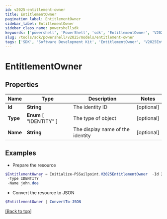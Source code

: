 ```yaml
---
id: v2025-entitlement-owner
title: EntitlementOwner
pagination_label: EntitlementOwner
sidebar_label: EntitlementOwner
sidebar_class_name: powershellsdk
keywords: ['powershell', 'PowerShell', 'sdk', 'EntitlementOwner', 'V2025EntitlementOwner'] 
slug: /tools/sdk/powershell/v2025/models/entitlement-owner
tags: ['SDK', 'Software Development Kit', 'EntitlementOwner', 'V2025EntitlementOwner']
---
```



# EntitlementOwner

## Properties

Name | Type | Description | Notes
------------ | ------------- | ------------- | -------------
**Id** | **String** | The identity ID | [optional] 
**Type** |  **Enum** [  "IDENTITY" ] | The type of object | [optional] 
**Name** | **String** | The display name of the identity | [optional] 

## Examples

- Prepare the resource
```powershell
$EntitlementOwner = Initialize-PSSailpoint.V2025EntitlementOwner  -Id 2c9180827ca885d7017ca8ce28a000eb `
 -Type IDENTITY `
 -Name john.doe
```

- Convert the resource to JSON
```powershell
$EntitlementOwner | ConvertTo-JSON
```


[[Back to top]](#) 

